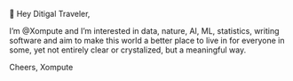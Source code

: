 :swan: Hey Ditigal Traveler,

I’m @Xompute and I’m interested in data, nature, AI, ML, statistics, writing software and aim to make this world a better place to live in for everyone in some, yet not entirely clear or crystalized, but a meaningful way.

Cheers,
Xompute

<!---
- 👀
- 🌱 I’m currently learning ...
- 💞️ I’m looking to collaborate on ...
- 📫 How to reach me ...

Xompute/Xompute is a ✨ special ✨ repository because its `README.md` (this file) appears on your GitHub profile.
You can click the Preview link to take a look at your changes.
--->

